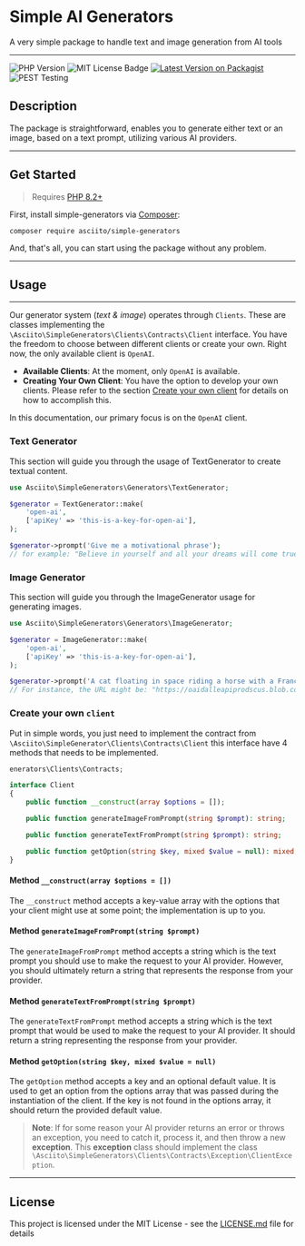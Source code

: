 # Simple AI Generators

A very simple package to handle text and image generation from AI tools

---

![PHP Version](https://img.shields.io/badge/php-%3E%3D%208.2-blue.svg)
![MIT License Badge](https://img.shields.io/badge/license-MIT-blue)
[![Latest Version on Packagist](https://img.shields.io/packagist/v/asciito/simple-generators.svg?style=flat-square)](https://packagist.org/packages/yourusername/yourpackagename)
![PEST Testing](https://github.com/asciito/simple-generators/actions/workflows/test.yml/badge.svg)

## Description

The package is straightforward, enables you to generate either text or an
image, based on a text prompt, utilizing various AI providers.

---

## Get Started

> Requires [PHP 8.2+](https://www.php.net/releases/)

First, install simple-generators via [Composer](https://getcomposer.org/):

```shell
composer require asciito/simple-generators
```

And, that's all, you can start using the package without any problem.



---

## Usage

---

Our generator system (_text & image_) operates through `Clients`. These are classes implementing the
`\Asciito\SimpleGenerators\Clients\Contracts\Client` interface. You have the freedom to choose between
different clients or create your own. Right now, the only available client is `OpenAI`.

- **Available Clients**: At the moment, only `OpenAI` is available.
- **Creating Your Own Client**: You have the option to develop your own clients. Please refer to the section [Create your own client](#create-your-own-client) for details on how to accomplish this.

In this documentation, our primary focus is on the `OpenAI` client.

### Text Generator

This section will guide you through the usage of TextGenerator to create textual content.

```php
use Asciito\SimpleGenerators\Generators\TextGenerator;

$generator = TextGenerator::make(
    'open-ai',
    ['apiKey' => 'this-is-a-key-for-open-ai'],
);

$generator->prompt('Give me a motivational phrase');
// for example: "Believe in yourself and all your dreams will come true".
```

### Image Generator

This section will guide you through the ImageGenerator usage for generating images.

```php
use Asciito\SimpleGenerators\Generators\ImageGenerator;

$generator = ImageGenerator::make(
    'open-ai',
    ['apiKey' => 'this-is-a-key-for-open-ai'],
);

$generator->prompt('A cat floating in space riding a horse with a France flag');
// For instance, the URL might be: "https://oaidalleapiprodscus.blob.core.windows.net/private/rA23htPg4..."
```

### Create your own `client`

Put in simple words, you just need to implement the contract from `\Asciito\SimpleGenerator\Clients\Contracts\Client`
this interface have 4 methods that needs to be implemented.

```php
enerators\Clients\Contracts;

interface Client
{
    public function __construct(array $options = []);

    public function generateImageFromPrompt(string $prompt): string;

    public function generateTextFromPrompt(string $prompt): string;

    public function getOption(string $key, mixed $value = null): mixed;
}
```

#### Method `__construct(array $options = [])`
The `__construct` method accepts a key-value array with the options that your client might use at some
point; the implementation is up to you.

#### Method `generateImageFromPrompt(string $prompt)`
The `generateImageFromPrompt` method accepts a string which is the text prompt you should use to
make the request to your AI provider. However, you should ultimately return a string that represents
the response from your provider.

#### Method `generateTextFromPrompt(string $prompt)`
The `generateTextFromPrompt` method accepts a string which is the text prompt that would be used to
make the request to your AI provider. It should return a string representing the response from your provider.

#### Method `getOption(string $key, mixed $value = null)`
The `getOption` method accepts a key and an optional default value. It is used to get an option
from the options array that was passed during the instantiation of the client. If the key is
not found in the options array, it should return the provided default value.


> **Note**:
> If for some reason your AI provider returns an error or throws an exception, you need to catch
> it, process it, and then throw a new **exception**. This **exception** class should implement
> the class `\Asciito\SimpleGenerators\Clients\Contracts\Exception\ClientException`.
---

## License

This project is licensed under the MIT License - see the [LICENSE.md](LICENSE.md) file for details